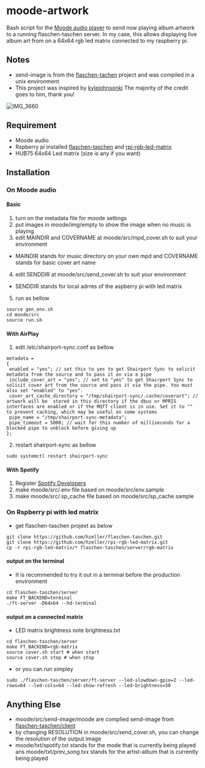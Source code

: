 # moode-artwork

Bash script for the [Moode audio player](https://moodeaudio.org) to send now playing album artwork to a running flaschen-taschen server. In my case, this allows displaying live album art from  on a 64x64 rgb led matrix connected to my raspberry pi.

## Notes

* send-image is from the [flaschen-tachen](https://github.com/hzeller/flaschen-taschen) project and was compiled in a unix environment
* This project was inspired by [kylejohnsonkj](https://github.com/kylejohnsonkj/ft-artwork) The majority of the credit goes to him, thank you!

![IMG_3660](https://user-images.githubusercontent.com/44140593/144626779-cf315b5a-a372-4f92-a864-1aeb8ddb8ce2.jpg)


## Requirement


- Moode audio
- Rspberry pi installed [flaschen-taschen](https://github.com/hzeller/flaschen-taschen) and [rpi-rgb-led-matrix](https://github.com/hzeller/rpi-rgb-led-matrix)
- HUB75 64x64 Led matrix (size is any if you want)

## Installation

### On Moode audio

#### Basic
1. turn on the metadata file for moode settings
2. put images in moode/img/empty to show the image when no music is playing
3. edit MAINDIR and COVERNAME at moode/src/mpd_cover.sh to suit your environment
* MAINDIR stands for music directory on your own mpd and COVERNAME stands for basic cover art name
4. edit SENDDIR at moode/src/send_cover.sh to suit your environment
* SENDDIR stands for local adrres of the aspberry pi with led matrix
5. run as bellow
```
source gen_env.sh
cd moode/src
source run.sh
```

#### With AirPlay
1. edit /etc/shairport-sync.conf as bellow

```
metadata =
{
 enabled = "yes"; // set this to yes to get Shairport Sync to solicit metadata from the source and to pass it on via a pipe
 include_cover_art = "yes"; // set to "yes" to get Shairport Sync to solicit cover art from the source and pass it via the pipe. You must also set "enabled" to "yes".
 cover_art_cache_directory = "/tmp/shairport-sync/.cache/coverart"; // artwork will be  stored in this directory if the dbus or MPRIS interfaces are enabled or if the MQTT client is in use. Set it to "" to prevent caching, which may be useful on some systems
 pipe_name = "/tmp/shairport-sync-metadata";
 pipe_timeout = 5000; // wait for this number of milliseconds for a blocked pipe to unblock before giving up
};

```
2. restart shairport-sync as bellow

```
sudo systemctl restart shairport-sync
```

#### With Spotify
1. Register [Spotify Developers](https://developer.spotify.com/dashboard)
2. make moode/src/.env file based on moode/src/env.sample
3. make moode/src/.sp_cache file based on moode/src/sp_cache.sample


### On Rspberry pi with led matrix
* get flaschen-taschen projext as below
```
git clone https://github.com/hzeller/flaschen-taschen.git
git clone https://github.com/hzeller/rpi-rgb-led-matrix.git
cp -r rpi-rgb-led-matrix/* flaschen-taschen/server/rgb-matrix
```

#### output on the terminal
* It is recommended to try it out in a terminal before the production environment

```
cd flaschen-taschen/server
make FT_BACKEND=terminal
./ft-server -D64x64 --hd-terminal
```

#### output on a connected matrix
* LED matrix brightness note brightness.txt
```
cd flaschen-taschen/server
make FT_BACKEND=rgb-matrix
source cover.sh start # when start
source cover.sh stop # when stop
```
* or you can run simpley
```
sudo ./flaschen-taschen/server/ft-server --led-slowdown-gpio=2 --led-rows=64 --led-cols=64 --led-show-refresh --led-brightness=50
```

## Anything Else
* moode/src/send-image/moode are complied send-image from [flaschen-taschen/client](https://github.com/hzeller/flaschen-taschen/tree/master/client)
* by changing RESOLUTION in moode/src/send_cover.sh, you can change the resolution of the output image
* moode/txt/spotify.txt stands for the mode that is currently being played ans moode/txt/prev_song.txx stands for the artist-album that is currently being played

